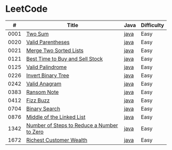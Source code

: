 LeetCode
========

|#   |Title                                                                                                                  |Java                                                                   |Difficulty|
|----|-----------------------------------------------------------------------------------------------------------------------|-----------------------------------------------------------------------|----------|
|0001|[Two Sum](https://leetcode.com/problems/two-sum/)                                                                      |[java](./src/0001-Two-Sum/0001.java)                                   |Easy      |
|0020|[Valid Parentheses](https://leetcode.com/problems/valid-parentheses/)                                                  |[java](./src/0020-Valid-Parentheses/0020.java)                         |Easy      |
|0021|[Merge Two Sorted Lists](https://leetcode.com/problems/merge-two-sorted-lists/)                                        |[java](./src/0021-Merge-Two-Sorted-Lists/0021.java)                    |Easy      |
|0121|[Best Time to Buy and Sell Stock](https://leetcode.com/problems/best-time-to-buy-and-sell-stock/)                      |[java](./src/0121-Best-Time-to-Buy-and-Sell-Stock)                     |Easy      |
|0125|[Valid Palindrome](https://leetcode.com/problems/valid-palindrome/)                                                    |[java](./src/0125-Valid-Palindrome/0125.java)                          |Easy      |
|0226|[Invert Binary Tree](https://leetcode.com/problems/invert-binary-tree/)                                                |[java](./src/0226-Invert-Binary-Tree/0226.java)                       |Easy      |
|0242|[Valid Anagram](https://leetcode.com/problems/valid-anagram/)                                                          |[java](./src/0242-Valid-Anagram/0242.java)                             |Easy      |
|0383|[Ransom Note](https://leetcode.com/problems/two-sum/)                                                                  |[java](./src/0383-Ransom-Note/0383.java)                               |Easy      |
|0412|[Fizz Buzz](https://leetcode.com/problems/fizz-buzz/)                                                                  |[java](./src/0412-Fizz-Buzz/0412.java)                                 |Easy      |
|0704|[Binary Search](https://leetcode.com/problems/binary-search/)                                                          |[java](./src/0704-Binary-Search/0704.java)                             |Easy      |
|0876|[Middle of the Linked List](https://leetcode.com/problems/middle-of-the-linked-list/)                                  |[java](./src/0876-Middle-of-the-Linked-List/0876.java)                 |Easy      |
|1342|[Number of Steps to Reduce a Number to Zero](https://leetcode.com/problems/number-of-steps-to-reduce-a-number-to-zero/)|[java](./src/1342-Number-of-Steps-to-Reduce-a-Number-to-Zero/1342.java)|Easy      |
|1672|[Richest Customer Wealth](https://leetcode.com/problems/richest-customer-wealth/)                                      |[java](./src/1672-Richest-Customer-Wealth/1672.java)                   |Easy      |
